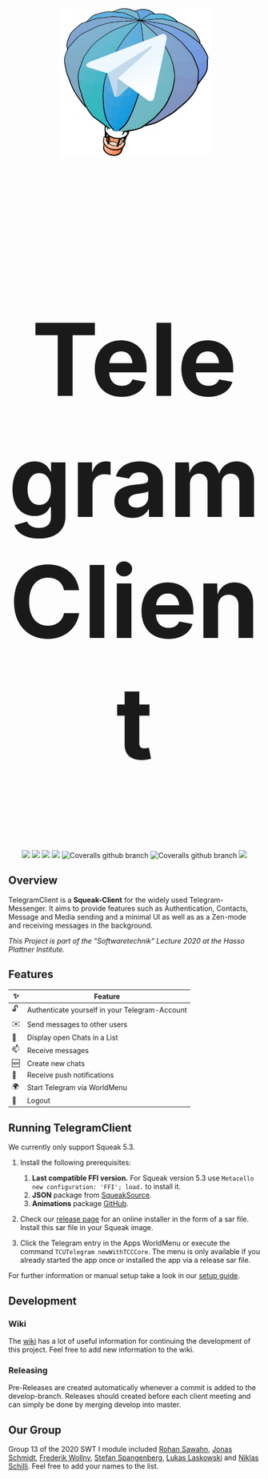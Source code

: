 <p align="center"><img width="300" height="300" src="assets/logo.png" alt="TelegramClient-Logo"></p>

<h1 align="center" style=font-size:200px>TelegramClient</h1>

<p align="center">
    <a href="https://github.com/hpi-swa-teaching/TelegramClient/commits/" title="Last Commit"><img src="https://img.shields.io/github/last-commit/hpi-swa-teaching/TelegramClient?style=flat"></a>
    <a href="https://github.com/hpi-swa-teaching/TelegramClient/issues" title="Open Issues"><img src="https://img.shields.io/github/issues/hpi-swa-teaching/TelegramClient"></a>
        <a href="https://github.com/hpi-swa-teaching/TelegramClient/actions?query=workflow%3ACI" title="Build Status - Master"><img src="https://img.shields.io/github/workflow/status/hpi-swa-teaching/telegramclient/CI/master?color=dwa&label=master&logo=dwa&logoColor=daw"></a>
    <a href="https://github.com/hpi-swa-teaching/TelegramClient/actions?query=workflow%3ACI" title="Build Status - Develop"><img src="https://img.shields.io/github/workflow/status/hpi-swa-teaching/telegramclient/CI/master?color=dwa&label=develop&logo=dwa&logoColor=daw"></a>
    <img alt="Coveralls github branch" src="https://img.shields.io/coveralls/github/hpi-swa-teaching/TelegramClient/master?label=coverage%20-%20master">
    <img alt="Coveralls github branch" src="https://img.shields.io/coveralls/github/hpi-swa-teaching/TelegramClient/develop?label=coverage%20-%20develop">
    <a href="./LICENSE" title="License"><img src="https://img.shields.io/github/license/hpi-swa-teaching/TelegramClient"></a>

## Overview

TelegramClient is a **Squeak-Client** for the widely used Telegram-Messenger. It aims to provide features such as Authentication, Contacts, Message and Media sending and a minimal UI as well as as a Zen-mode and receiving messages in the background.

*This Project is part of the "Softwaretechnik" Lecture 2020 at the Hasso Plattner Institute.*

## Features

<table>
  <thead>
    <tr>
      <th>✨</th>
      <th>Feature</th>
    </tr>
  </thead>
  <tbody>
    <tr>
      <td>🔓</td>
      <td>Authenticate yourself in your Telegram-Account</td>
    </tr>
    <tr>
      <td>✉️</td>
      <td>Send messages to other users</td>
    </tr>
    <tr>
      <td>💬</td>
      <td>Display open Chats in a List</td>
    </tr>
    <tr>
      <td>📫</td>
      <td>Receive messages</td>
    </tr>
    <tr>
      <td>🆕</td>
      <td>Create new chats</td>
    </tr>
    <tr>
      <td>🔔</td>
      <td>Receive push notifications</td>
    </tr>
    <tr>
      <td>🌍</td>
      <td>Start Telegram via WorldMenu</td>
    </tr>
    <tr>
      <td>🚶</td>
      <td>Logout</td>
    </tr>
  </tbody>
</table>

## Running TelegramClient

We currently only support Squeak 5.3.

1. Install the following prerequisites:
   1. **Last compatible FFI version.** For Squeak version 5.3 use `Metacello new configuration: 'FFI'; load.` to install it.
   2. **JSON** package from [SqueakSource](http://www.squeaksource.com/JSON.html).
   3. **Animations** package [GitHub](https://github.com/hpi-swa/animations/).

2. Check our [release page](https://github.com/hpi-swa-teaching/TelegramClient/releases) for an online installer in the form of a sar file. Install this sar file in your Squeak image.

3. Click the Telegram entry in the Apps WorldMenu or execute the command `TCUTelegram newWithTCCCore`. The menu is only available if you already started the app once or installed the app via a release sar file.

For further information or manual setup take a look in our [setup
guide](https://github.com/hpi-swa-teaching/TelegramClient/wiki/Setup-Guide).

## Development

### Wiki

The [wiki](https://github.com/hpi-swa-teaching/TelegramClient/wiki) has a lot of useful information for continuing the development of this project. Feel free to add new information to the wiki.

### Releasing

Pre-Releases are created automatically whenever a commit is added to the develop-branch. Releases should created before each client meeting and can simply be done by merging develop into master.

## Our Group

Group 13 of the 2020 SWT I module included [Rohan Sawahn](https://github.com/rohansaw), [Jonas Schmidt](https://github.com/schmidtjonas), [Frederik Wollny](https://github.com/Freddy200), [Stefan Spangenberg](https://github.com/sspangenberg), [Lukas Laskowski](https://github.com/lasklu) and [Niklas Schilli](https://github.com/Mrnikbobjeff). Feel free to add your names to the list.
